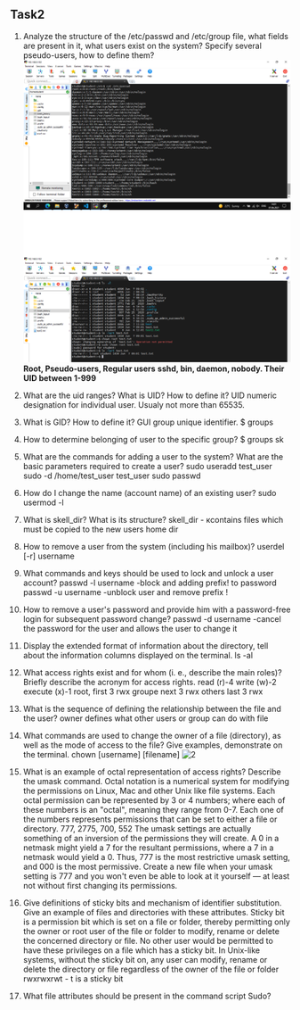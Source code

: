 ## Task2

1) Analyze the structure of the /etc/passwd and /etc/group file, what fields are present in it, what users exist on the system? Specify several pseudo-users, how to define them?
![1](https://github.com/AlexLastArch/DevOps_online_Lviv_2021Q2/blob/df5acc71e7e2456a0b9a47bcdabaf3743892de3d/m5/task5.2/img/1.png)
![2](https://github.com/AlexLastArch/DevOps_online_Lviv_2021Q2/blob/df5acc71e7e2456a0b9a47bcdabaf3743892de3d/m5/task5.2/img/2.png)
__Root, Pseudo-users, Regular users__
__sshd, bin, daemon, nobody. Their UID between 1-999__
2) What are the uid ranges? What is UID? How to define it?
UID numeric designation for individual user. Usualy not more than 65535.

3) What is GID? How to define it?
GUI group unique identifier. 
$ groups

4) How to determine belonging of user to the specific group?
$ groups sk

5) What are the commands for adding a user to the system? What are the basic parameters required to create a user?
sudo useradd test_user
sudo -d /home/test_user test_user
sudo passwd

6) How do I change the name (account name) of an existing user?
sudo usermod -l

7) What is skell_dir? What is its structure?
skell_dir - кcontains files which must be copied to the new users home dir

8) How to remove a user from the system (including his mailbox)?
userdel [-r] username

9) What commands and keys should be used to lock and unlock a user account?
passwd -l username -block and adding prefix! to password
passwd -u username -unblock user and remove prefix !

10) How to remove a user's password and provide him with a password-free login for subsequent password change?
passwd -d username -cancel the password for the user and allows the user to change it

11) Display the extended format of information about the directory, tell about the information columns displayed on the terminal.
ls -al

12) What access rights exist and for whom (i. e., describe the main roles)? Briefly describe the acronym for access rights.
read (r)-4 
write (w)-2
execute (x)-1
root, first 3 rwx 
groupe next 3 rwx
others last 3 rwx

13) What is the sequence of defining the relationship between the file and the user?
owner defines what other users or group can do with file

14) What commands are used to change the owner of a file (directory), as well as the mode of access to the file? Give examples, demonstrate on the terminal.
chown [username] [filename]
![2]()
15) What is an example of octal representation of access rights? Describe the umask command.
Octal notation is a numerical system for modifying the permissions on Linux, Mac and other Unix like file systems. Each octal permission can be represented by 3 or 4 numbers; where each of these numbers is an "octal", meaning they range from 0-7. Each one of the numbers represents permissions that can be set to either a file or directory. 777, 2775, 700, 552
The umask settings are actually something of an inversion of the permissions they will create. A 0 in a netmask might yield a 7 for the resultant permissions, where a 7 in a netmask would yield a 0. Thus, 777 is the most restrictive umask setting, and 000 is the most permissive.
Create a new file when your umask setting is 777 and you won't even be able to look at it yourself — at least not without first changing its permissions.

16) Give definitions of sticky bits and mechanism of identifier substitution. Give an example of files and directories with these attributes.
Sticky bit is a permission bit which is set on a file or folder, thereby permitting only the owner or root user of the file or folder to modify, rename or delete the concerned directory or file. No other user would be permitted to have these privileges on a file which has a sticky bit. In Unix-like systems, without the sticky bit on, any user can modify, rename or delete the directory or file regardless of the owner of the file or folder
rwxrwxrwt - t is a sticky bit

17) What file attributes should be present in the command script
Sudo?
